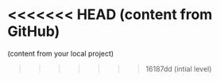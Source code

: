 <<<<<<< HEAD
(content from GitHub)
=======
(content from your local project)
>>>>>>> 16187dd (intial level)
